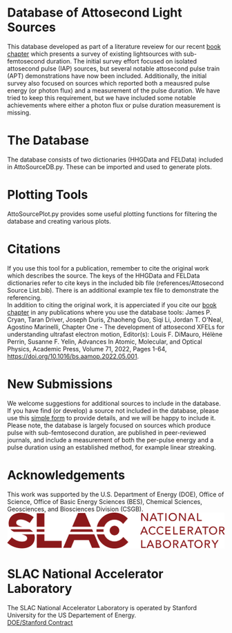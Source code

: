 
# Database of Attosecond Light Sources
This database developed as part of a literature reveiew for our recent [book chapter](https://doi.org/10.1016/bs.aamop.2022.05.001) which presents a survey of existing lightsources with sub-femtosecond duration. The initial survey effort focused on isolated attosecond pulse (IAP) sources, but several notable attosecond pulse train (APT) demonstrations have now been included. Additionally, the initial survey also focused on sources which reported both a meausred pulse energy (or photon flux) and a measurement of the pulse duration. We have tried to keep this requirement, but we have included some notable achievements where either a photon flux or pulse duration measurement is missing.   

# The Database
The database consists of two dictionaries (HHGData and FELData) included in AttoSourceDB.py. These can be imported and used to generate plots.  

# Plotting Tools
AttoSourcePlot.py provides some useful plotting functions for filtering the database and creating various plots.  

# Citations
If you use this tool for a publication, remember to cite the original work which describes the source. The keys of the HHGData and FELData dictionaries refer to cite keys in the included bib file (references/Attosecond Source List.bib). There is an additional example tex file to demonstrate the referencing.   
In addition to citing the original work, it is apperciated if you cite our [book chapter](https://doi.org/10.1016/bs.aamop.2022.05.001) in any publications where you use the database tools:
James P. Cryan, Taran Driver, Joseph Duris, Zhaoheng Guo, Siqi Li, Jordan T. O'Neal, Agostino Marinelli, Chapter One - The development of attosecond XFELs for understanding ultrafast electron motion, Editor(s): Louis F. DiMauro, Hélène Perrin, Susanne F. Yelin, Advances In Atomic, Molecular, and Optical Physics, Academic Press, Volume 71, 2022, Pages 1-64, https://doi.org/10.1016/bs.aamop.2022.05.001.

# New Submissions
We welcome suggestions for additional sources to include in the database. If you have find (or develop) a source not included in the database, please use this [simple form](https://forms.gle/GpaRaPvtotJV52QV6) to provide details, and we will be happy to include it. Please note, the database is largely focused on sources which produce pulse with sub-femtosecond duration, are published in peer-reviewed journals, and include a measurement of both the per-pulse energy and a pulse duration using an established method, for example linear streaking.    

# Acknowledgements
This work was supported by the U.S. Department of Energy (DOE), Office of Science, Office of Basic Energy Sciences (BES), Chemical Sciences, Geosciences, and Biosciences Division (CSGB).
![logo](./logos/SLAC-lab-hires.png)
# SLAC National Accelerator Laboratory
The SLAC National Accelerator Laboratory is operated by Stanford University for the US Departement of Energy.  
[DOE/Stanford Contract](https://legal.slac.stanford.edu/sites/default/files/Conformed%20Prime%20Contract%20DE-AC02-76SF00515%20as%20of%202022.10.01.pdf)
